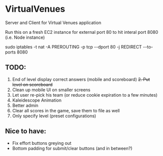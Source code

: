 VirtualVenues
=============

Server and Client for Virtual Venues application

Run this on a fresh EC2 instance for external port 80 to hit interal port 8080
(i.e. Node instance)

sudo iptables -t nat -A PREROUTING -p tcp --dport 80 -j REDIRECT --to-ports 8080

TODO:
-----
1. End of level display correct answers (mobile and scoreboard)
~~2. Put level on scoreboard~~
3. Clean up mobile UI on smaller screens
4. Let user re-pick his team (or reduce cookie expiration to a few minutes)
5. Kaleidescope Animation
6. Better admin 
  1. Clear all scores in the game, save them to file as well
  2. Only specify level (preset configurations)

Nice to have:
--------------
- Fix effort buttons greying out
- Bottom padding for submit/clear buttons (and in between?)




